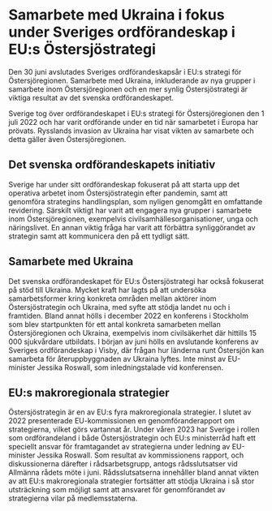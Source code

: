 # Samarbete med Ukraina i fokus under Sveriges ordförandeskap i EU:s Östersjöstrategi

Den 30 juni avslutades Sveriges ordförandeskapsår i EU:s strategi för Östersjöregionen. Samarbete med Ukraina, inkluderande av nya grupper i samarbete inom Östersjöregionen och en mer synlig Östersjöstrategi är viktiga resultat av det svenska ordförandeskapet.


Sverige tog över ordförandeskapet i EU:s strategi för Östersjöregionen den 1 juli 2022 och har varit ordförande under en tid när samarbetet i Europa har prövats. Rysslands invasion av Ukraina har visat vikten av samarbete och detta gäller även Östersjöregionen.

## Det svenska ordförandeskapets initiativ

Sverige har under sitt ordförandeskap fokuserat på att starta upp det operativa arbetet inom Östersjöstrategin efter pandemin, samt att genomföra strategins handlingsplan, som nyligen genomgått en omfattande revidering. Särskilt viktigt har varit att engagera nya grupper i samarbete inom Östersjöregionen, exempelvis civilsamhällesorganisationer, unga och näringslivet. En annan viktig fråga har varit att förbättra synliggörandet av strategin samt att kommunicera den på ett tydligt sätt.

## Samarbete med Ukraina

Det svenska ordförandeskapet för EU:s Östersjöstrategi har också fokuserat på stöd till Ukraina. Mycket kraft har lagts på att undersöka samarbetsformer kring konkreta områden mellan aktörer inom Östersjöstrategin och Ukraina, med syfte att stödja landet nu och i framtiden. Bland annat hölls i december 2022 en konferens i Stockholm som blev startpunkten för ett antal konkreta samarbeten mellan Östersjöregionen och Ukraina, exempelvis inom civilsäkerhet där hittills 15 000 sjukvårdare utbildats. I början av juni hölls en avslutande konferens av Sveriges ordförandeskap i Visby, där frågan hur länderna runt Östersjön kan samarbeta för återuppbyggnaden av Ukraina lyftes. Inte minst av EU\-minister Jessika Roswall, som inledningstalade vid konferensen.

## EU:s makroregionala strategier

Östersjöstrategin är en av EU:s fyra makroregionala strategier. I slutet av 2022 presenterade EU\-kommissionen en genomföranderapport om strategierna, vilket görs vartannat år. Under våren 2023 har Sverige i rollen som ordförandeland i både Östersjöstrategin och EU:s ministerråd haft ett speciellt ansvar för framtagandet av strategierna under ledning av EU\-minister Jessika Roswall. Som resultat av kommissionens rapport, och diskussionerna därefter i rådsarbetsgrupp, antogs rådsslutsatser vid Allmänna rådets möte i juni. Rådsslutsatserna innehåller bland annat vikten av att EU:s makroregionala strategier fortsätter att stödja Ukraina i så stor utsträckning som möjligt samt att ansvaret för genomförandet av strategierna vilar på medlemsstaterna.
